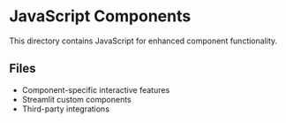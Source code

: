 # JavaScript Components

This directory contains JavaScript for enhanced component functionality.

## Files

- Component-specific interactive features
- Streamlit custom components
- Third-party integrations
